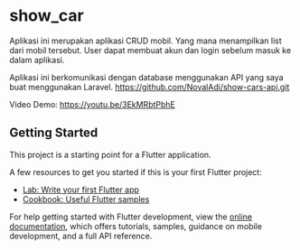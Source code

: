 # show_car

Aplikasi ini merupakan aplikasi CRUD mobil. Yang mana menampilkan list dari mobil
tersebut. User dapat membuat akun dan login sebelum masuk ke dalam aplikasi.

Aplikasi ini berkomunikasi dengan database menggunakan API yang saya buat menggunakan Laravel.
https://github.com/NovalAdi/show-cars-api.git

Video Demo: https://youtu.be/3EkMRbtPbhE

## Getting Started

This project is a starting point for a Flutter application.

A few resources to get you started if this is your first Flutter project:

- [Lab: Write your first Flutter app](https://docs.flutter.dev/get-started/codelab)
- [Cookbook: Useful Flutter samples](https://docs.flutter.dev/cookbook)

For help getting started with Flutter development, view the
[online documentation](https://docs.flutter.dev/), which offers tutorials, samples, guidance on
mobile development, and a full API reference.
